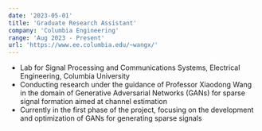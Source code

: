 ```yaml
---
date: '2023-05-01'
title: 'Graduate Research Assistant'
company: 'Columbia Engineering'
range: 'Aug 2023 - Present'
url: 'https://www.ee.columbia.edu/~wangx/'
---
```


- Lab for Signal Processing and Communications Systems, Electrical Engineering, Columbia University
- Conducting research under the guidance of Professor Xiaodong Wang in the domain of Generative Adversarial Networks (GANs) for sparse signal formation aimed at channel estimation
- Currently in the first phase of the project, focusing on the development and optimization of GANs for generating sparse signals



